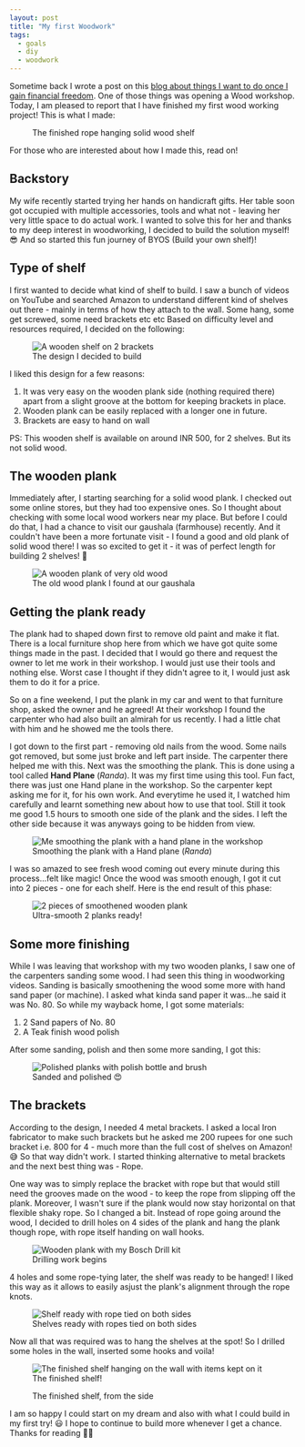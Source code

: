 ```yaml
---
layout: post
title: "My first Woodwork"
tags:
  - goals
  - diy
  - woodwork
---
```


Sometime back I wrote a post on this [blog about things I want to do once I gain financial freedom](/blog/todo-after-financial-freedom/). One of those things was opening a Wood workshop. Today, I am pleased to report that I have finished my first wood working project! This is what I made:

<figure>
    <img src="/images/2024/woodshelf-finished.jpg" alt="">
    <figcaption>The finished rope hanging solid wood shelf</figcaption>
</figure>

For those who are interested about how I made this, read on!

## Backstory

My wife recently started trying her hands on handicraft gifts. Her table soon got occupied with multiple accessories, tools and what not - leaving her very little space to do actual work. I wanted to solve this for her and thanks to my deep interest in woodworking, I decided to build the solution myself! 😎 And so started this fun journey of BYOS (Build your own shelf)!

## Type of shelf

I first wanted to decide what kind of shelf to build. I saw a bunch of videos on YouTube and searched Amazon to understand different kind of shelves out there - mainly in terms of how they attach to the wall. Some hang, some get screwed, some need brackets etc etc
Based on difficulty level and resources required, I decided on the following:

<figure>
    <img src="/images/2024/woodshelf-target.jpg" alt="A wooden shelf on 2 brackets">
    <figcaption>The design I decided to build</figcaption>
</figure>
I liked this design for a few reasons:

1. It was very easy on the wooden plank side (nothing required there) apart from a slight groove at the bottom for keeping brackets in place.
2. Wooden plank can be easily replaced with a longer one in future.
3. Brackets are easy to hand on wall

PS: This wooden shelf is available on around INR 500, for 2 shelves. But its not solid wood.

## The wooden plank

Immediately after, I starting searching for a solid wood plank. I checked out some online stores, but they had too expensive ones. So I thought about checking with some local wood workers near my place. But before I could do that, I had a chance to visit our gaushala (farmhouse) recently. And it couldn't have been a more fortunate visit - I found a good and old plank of solid wood there! I was so excited to get it - it was of perfect length for building 2 shelves! 🤩

<figure>
    <img src="/images/2024/woodshelf-plank.jpg" alt="A wooden plank of very old wood">
    <figcaption>The old wood plank I found at our gaushala</figcaption>
</figure>

## Getting the plank ready

The plank had to shaped down first to remove old paint and make it flat. There is a local furniture shop here from which we have got quite some things made in the past. I decided that I would go there and request the owner to let me work in their workshop. I would just use their tools and nothing else. Worst case I thought if they didn't agree to it, I would just ask them to do it for a price.

So on a fine weekend, I put the plank in my car and went to that furniture shop, asked the owner and he agreed! At their workshop I found the carpenter who had also built an almirah for us recently. I had a little chat with him and he showed me the tools there.

I got down to the first part - removing old nails from the wood. Some nails got removed, but some just broke and left part inside. The carpenter there helped me with this. Next was the smoothing the plank. This is done using a tool called **Hand Plane** (_Randa_). It was my first time using this tool. Fun fact, there was just one Hand plane in the workshop. So the carpenter kept asking me for it, for his own work. And everytime he used it, I watched him carefully and learnt something new about how to use that tool. Still it took me good 1.5 hours to smooth one side of the plank and the sides. I left the other side because it was anyways going to be hidden from view.

<figure>
    <img src="/images/2024/woodshelf-plane.jpg" alt="Me smoothing the plank with a hand plane in the workshop">
    <figcaption>Smoothing the plank with a Hand plane (<em>Randa</em>)</figcaption>
</figure>

I was so amazed to see fresh wood coming out every minute during this process...felt like magic! Once the wood was smooth enough, I got it cut into 2 pieces - one for each shelf. Here is the end result of this phase:

<figure>
    <img src="/images/2024/woodshelf-smooth.jpg" alt="2 pieces of smoothened wooden plank">
    <figcaption>Ultra-smooth 2 planks ready!</figcaption>
</figure>

## Some more finishing

While I was leaving that workshop with my two wooden planks, I saw one of the carpenters sanding some wood. I had seen this thing in woodworking videos. Sanding is basically smoothening the wood some more with hand sand paper (or machine). I asked what kinda sand paper it was...he said it was No. 80. So while my wayback home, I got some materials:

1. 2 Sand papers of No. 80
2. A Teak finish wood polish

After some sanding, polish and then some more sanding, I got this:

<figure>
    <img src="/images/2024/woodshelf-polished.jpg" alt="Polished planks with polish bottle and brush">
    <figcaption>Sanded and polished 😍</figcaption>
</figure>

## The brackets

According to the design, I needed 4 metal brackets. I asked a local Iron fabricator to make such brackets but he asked me 200 rupees for one such bracket i.e. 800 for 4 - much more than the full cost of shelves on Amazon! 😅 So that way didn't work. I started thinking alternative to metal brackets and the next best thing was - Rope.

One way was to simply replace the bracket with rope but that would still need the grooves made on the wood - to keep the rope from slipping off the plank. Moreover, I wasn't sure if the plank would now stay horizontal on that flexible shaky rope. So I changed a bit. Instead of rope going around the wood, I decided to drill holes on 4 sides of the plank and hang the plank though rope, with rope itself handing on wall hooks.

<figure>
    <img src="/images/2024/woodshelf-drill.jpg" alt="Wooden plank with my Bosch Drill kit">
    <figcaption>Drilling work begins</figcaption>
</figure>

4 holes and some rope-tying later, the shelf was ready to be hanged! I liked this way as it allows to easily asjust the plank's alignment through the rope knots.

<figure>
    <img src="/images/2024/woodshelf-ready.jpg" alt="Shelf ready with rope tied on both sides">
    <figcaption>Shelves ready with ropes tied on both sides</figcaption>
</figure>

Now all that was required was to hang the shelves at the spot! So I drilled some holes in the wall, inserted some hooks and voila!

<figure>
    <img src="/images/2024/woodshelf-finished.jpg" alt="The finished shelf hanging on the wall with items kept on it">
    <figcaption>The finished shelf!</figcaption>
</figure>

<figure>
    <img src="/images/2024/woodshelf-finished2.jpg" alt="">
    <figcaption>The finished shelf, from the side</figcaption>
</figure>

I am so happy I could start on my dream and also with what I could build in my first try! 😃 I hope to continue to build more whenever I get a chance. Thanks for reading 👋🏼
